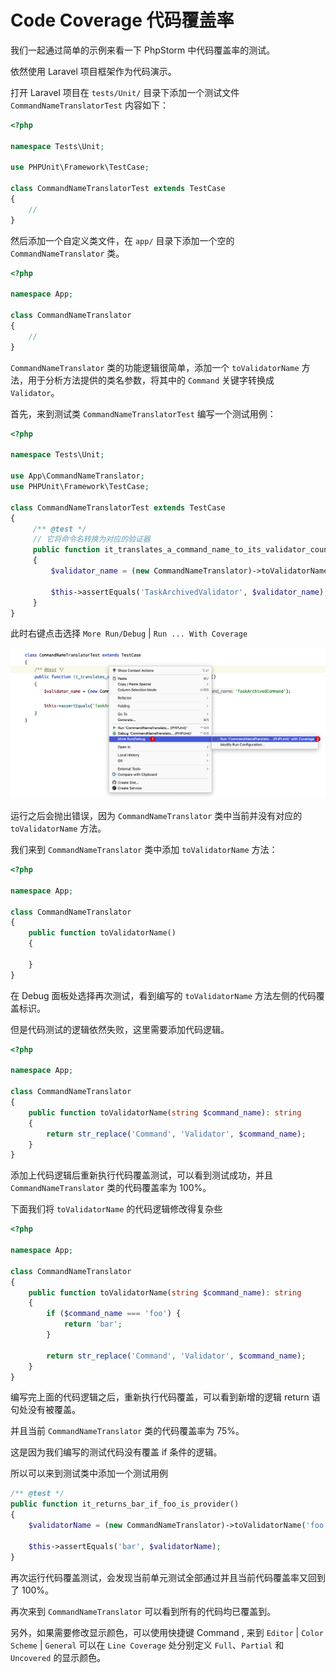 # Code Coverage 代码覆盖率

我们一起通过简单的示例来看一下 PhpStorm 中代码覆盖率的测试。

依然使用 Laravel 项目框架作为代码演示。

打开 Laravel 项目在 `tests/Unit/` 目录下添加一个测试文件 `CommandNameTranslatorTest` 内容如下：

```php
<?php

namespace Tests\Unit;

use PHPUnit\Framework\TestCase;

class CommandNameTranslatorTest extends TestCase
{
    // 
}
```

然后添加一个自定义类文件，在 `app/` 目录下添加一个空的 `CommandNameTranslator` 类。

```php
<?php

namespace App;

class CommandNameTranslator
{
    //
}
```

`CommandNameTranslator` 类的功能逻辑很简单，添加一个 `toValidatorName` 方法，用于分析方法提供的类名参数，将其中的 `Command`
关键字转换成 `Validator`。

首先，来到测试类 `CommandNameTranslatorTest` 编写一个测试用例：

```php
<?php

namespace Tests\Unit;

use App\CommandNameTranslator;
use PHPUnit\Framework\TestCase;

class CommandNameTranslatorTest extends TestCase
{
     /** @test */
     // 它将命令名转换为对应的验证器
     public function it_translates_a_command_name_to_its_validator_counterpart()
     {
         $validator_name = (new CommandNameTranslator)->toValidatorName('TaskArchivedCommand');
 
         $this->assertEquals('TaskArchivedValidator', $validator_name);
     }
}
```

此时右键点击选择 `More Run/Debug` | `Run ... With Coverage`

![](./images/code-coverage/run-debug-with-coverage.png)

运行之后会抛出错误，因为 `CommandNameTranslator` 类中当前并没有对应的 `toValidatorName` 方法。

我们来到 `CommandNameTranslator` 类中添加 `toValidatorName` 方法：

```php
<?php

namespace App;

class CommandNameTranslator
{
    public function toValidatorName()
    {
       
    }
}
```

在 Debug 面板处选择再次测试，看到编写的 `toValidatorName` 方法左侧的代码覆盖标识。

但是代码测试的逻辑依然失败，这里需要添加代码逻辑。

```php
<?php

namespace App;

class CommandNameTranslator
{
    public function toValidatorName(string $command_name): string
    {
        return str_replace('Command', 'Validator', $command_name);
    }
}
```

添加上代码逻辑后重新执行代码覆盖测试，可以看到测试成功，并且 `CommandNameTranslator` 类的代码覆盖率为 100%。

下面我们将 `toValidatorName` 的代码逻辑修改得复杂些

```php
<?php

namespace App;

class CommandNameTranslator
{
    public function toValidatorName(string $command_name): string
    {
        if ($command_name === 'foo') {
            return 'bar';
        }
    
        return str_replace('Command', 'Validator', $command_name);
    }
}
```

编写完上面的代码逻辑之后，重新执行代码覆盖，可以看到新增的逻辑 return 语句处没有被覆盖。

并且当前 `CommandNameTranslator` 类的代码覆盖率为 75%。

这是因为我们编写的测试代码没有覆盖 if 条件的逻辑。

所以可以来到测试类中添加一个测试用例

```php
/** @test */
public function it_returns_bar_if_foo_is_provider()
{
    $validatorName = (new CommandNameTranslator)->toValidatorName('foo');

    $this->assertEquals('bar', $validatorName);
}
```

再次运行代码覆盖测试，会发现当前单元测试全部通过并且当前代码覆盖率又回到了 100%。

再次来到 `CommandNameTranslator` 可以看到所有的代码均已覆盖到。

另外，如果需要修改显示颜色，可以使用快捷键 Command , 来到 `Editor` | `Color Scheme` | `General` 可以在 `Line Coverage` 处分别定义 `Full`、`Partial` 和 `Uncovered` 的显示颜色。

